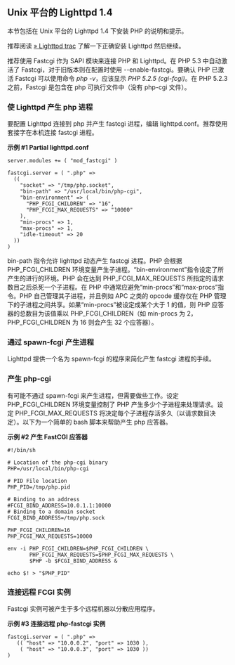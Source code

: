 Unix 平台的 Lighttpd 1.4
------------------------

本节包括在 Unix 平台的 Lighttpd 1.4 下安装 PHP 的说明和提示。

推荐阅读
<a href="http://trac.lighttpd.net/trac/" class="link external">» Lighttpd trac</a>
了解一下正确安装 Lighttpd 然后继续。

推荐使用 Fastcgi 作为 SAPI 模块来连接 PHP 和 Lighttpd。在 PHP 5.3
中自动激活了 Fastcgi，对于旧版本则在配置时使用 --enable-fastcgi。要确认
PHP 已激活 Fastcgi 可以使用命令 *php -v*，应该显示 *PHP 5.2.5
(cgi-fcgi)*。在 PHP 5.2.3 之前，Fastcgi 是包含在 php 可执行文件中（没有
php-cgi 文件）。

### 使 Lighttpd 产生 php 进程

要配置 Lighttpd 连接到 php 并产生 fastcgi 进程，编辑
lighttpd.conf。推荐使用套接字在本机连接 fastcgi 进程。

**示例 \#1 Partial lighttpd.conf**

    server.modules += ( "mod_fastcgi" )

    fastcgi.server = ( ".php" =>
      ((
        "socket" => "/tmp/php.socket",
        "bin-path" => "/usr/local/bin/php-cgi",
        "bin-environment" => (
          "PHP_FCGI_CHILDREN" => "16",
          "PHP_FCGI_MAX_REQUESTS" => "10000"
        ),
        "min-procs" => 1,
        "max-procs" => 1,
        "idle-timeout" => 20
      ))
    )

bin-path 指令允许 lighttpd 动态产生 fastcgi 进程。PHP 会根据
PHP\_FCGI\_CHILDREN
环境变量产生子进程。“bin-environment”指令设定了所产生的进行的环境。PHP
会在达到 PHP\_FCGI\_MAX\_REQUESTS 所指定的请求数目之后杀死一个子进程。在
PHP 中通常应避免“min-procs”和“max-procs”指令。PHP
自己管理其子进程，并且例如 APC 之类的 opcode 缓存仅在 PHP
管理下的子进程之间共享。如果“min-procs”被设定成某个大于 1 的值，则 PHP
应答器的总数目为该值乘以 PHP\_FCGI\_CHILDREN（如 min-procs 为
2，PHP\_FCGI\_CHILDREN 为 16 则会产生 32 个应答器）。

### 通过 spawn-fcgi 产生进程

Lighttpd 提供一个名为 spawn-fcgi 的程序来简化产生 fastcgi 进程的手续。

### 产生 php-cgi

有可能不通过 spawn-fcgi 来产生进程，但需要做些工作。设定
PHP\_FCGI\_CHILDREN 环境变量控制了 PHP 产生多少个子进程来处理请求。设定
PHP\_FCGI\_MAX\_REQUESTS
将决定每个子进程存活多久（以请求数目决定）。以下为一个简单的 bash
脚本来帮助产生 php 应答器。

**示例 \#2 产生 FastCGI 应答器**

    #!/bin/sh

    # Location of the php-cgi binary
    PHP=/usr/local/bin/php-cgi

    # PID File location
    PHP_PID=/tmp/php.pid

    # Binding to an address
    #FCGI_BIND_ADDRESS=10.0.1.1:10000
    # Binding to a domain socket
    FCGI_BIND_ADDRESS=/tmp/php.sock

    PHP_FCGI_CHILDREN=16
    PHP_FCGI_MAX_REQUESTS=10000

    env -i PHP_FCGI_CHILDREN=$PHP_FCGI_CHILDREN \
           PHP_FCGI_MAX_REQUESTS=$PHP_FCGI_MAX_REQUESTS \
           $PHP -b $FCGI_BIND_ADDRESS &

    echo $! > "$PHP_PID"

### 连接远程 FCGI 实例

Fastcgi 实例可被产生于多个远程机器以分散应用程序。

**示例 \#3 连接远程 php-fastcgi 实例**

    fastcgi.server = ( ".php" =>
       (( "host" => "10.0.0.2", "port" => 1030 ),
        ( "host" => "10.0.0.3", "port" => 1030 ))
    )
